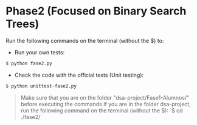 # Phase2 (Focused on Binary Search Trees)
Run the following commands on the terminal (without the $) to:

- Run your own tests:
```bash
$ python fase2.py
```

- Check the code with the official tests (Unit testing):
```bash
$ python unittest-fase2.py
```

> Make sure that you are on the folder "dsa-project/Fase1-Alumnos/" before executing the commands
> If you are in the folder dsa-project, run the following command on the terminal (without the $):
> `$ cd ./fase2/`
